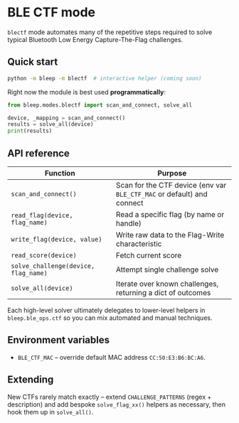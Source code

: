 # BLE CTF mode

`blectf` mode automates many of the repetitive steps required to solve typical Bluetooth Low Energy Capture-The-Flag challenges.

## Quick start

```bash
python -m bleep -m blectf  # interactive helper (coming soon)
```

Right now the module is best used **programmatically**:

```python
from bleep.modes.blectf import scan_and_connect, solve_all

device, _mapping = scan_and_connect()
results = solve_all(device)
print(results)
```

## API reference

| Function | Purpose |
|----------|---------|
| `scan_and_connect()` | Scan for the CTF device (env var `BLE_CTF_MAC` or default) and connect |
| `read_flag(device, flag_name)` | Read a specific flag (by name or handle) |
| `write_flag(device, value)` | Write raw data to the Flag-Write characteristic |
| `read_score(device)` | Fetch current score |
| `solve_challenge(device, flag_name)` | Attempt single challenge solve |
| `solve_all(device)` | Iterate over known challenges, returning a dict of outcomes |

Each high-level solver ultimately delegates to lower-level helpers in `bleep.ble_ops.ctf` so you can mix automated and manual techniques.

## Environment variables

- `BLE_CTF_MAC` – override default MAC address `CC:50:E3:B6:BC:A6`.

## Extending

New CTFs rarely match exactly – extend `CHALLENGE_PATTERNS` (regex + description) and add bespoke `solve_flag_xx()` helpers as necessary, then hook them up in `solve_all()`. 